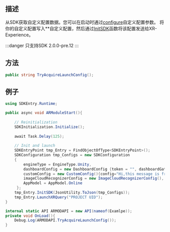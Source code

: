 
## 描述

 从SDK获取自定义配置数据。您可以在启动时通过[configure](.../.../unity-sdk/api-reference/xrmod-api/SdkConfigure/CustomConfig)自定义配置参数。 将你的自定义配置写入**自定义配置，然后通过[InitSDK](././unity-sdk/api-reference/xrmod-api/SdkEntryPoint#initsdk)函数将该配置发送给XR-Experience。

:::danger
只支持SDK 2.0.0-pre.12
:::

## 方法

```cs
public string TryAcquireLaunchConfig();
```

## 例子

```cs title=InitSDK.cs
using SDKEntry.Runtime;

public async void ARModuleStart(){
    
    // Reinitialization
    SDKInitialization.Initialize();
    
    await Task.Delay(125);
    
    // Init and launch
    SDKEntryPoint tmp_Entry = FindObjectOfType<SDKEntryPoint>();
    SDKConfiguration tmp_Configs = new SDKConfiguration
    {
        engineType = EngineType.Unity,
        dashboardConfig = new DashboardConfig {token = "", dashboardGateway = $"GATEWAY"},
        customConfig = new CustomConfig(){config="Hi,this message is from custom config."},
        imageCloudRecognizerConfig = new ImageCloudRecognizerConfig(),
        AppModel = AppModel.Online
     };
    tmp_Entry.InitSDK(JsonUtility.ToJson(tmp_Configs));
    tmp_Entry.LaunchXRQuery("PROJECT UID");
}
```


```cs title=XRExperience.cs
internal static API ARMODAPI = new API(nameof(Examlpe));
private void OnLoad(){
    Debug.Log(ARMODAPI.TryAcquireLaunchConfig());
}
```



